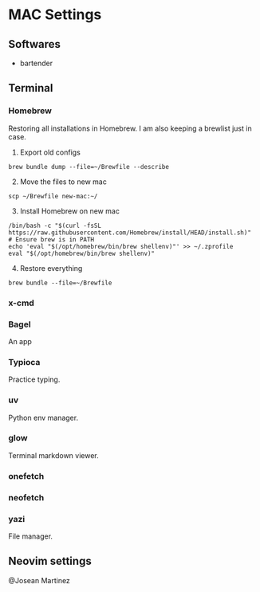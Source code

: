 # MAC Settings

## Softwares

- bartender

## Terminal

### Homebrew

Restoring all installations in Homebrew. I am also keeping a brewlist just in case.

1. Export old configs

```shell
brew bundle dump --file=~/Brewfile --describe
```

2. Move the files to new mac

```shell
scp ~/Brewfile new-mac:~/
```

3. Install Homebrew on new mac

```shell
/bin/bash -c "$(curl -fsSL https://raw.githubusercontent.com/Homebrew/install/HEAD/install.sh)"
# Ensure brew is in PATH
echo 'eval "$(/opt/homebrew/bin/brew shellenv)"' >> ~/.zprofile
eval "$(/opt/homebrew/bin/brew shellenv)"
```

4. Restore everything

```shell
brew bundle --file=~/Brewfile
```

### x-cmd

### Bagel

An app

### Typioca

Practice typing.

### uv

Python env manager.

### glow

Terminal markdown viewer.

### onefetch

### neofetch

### yazi

File manager.

## Neovim settings

@Josean Martinez

